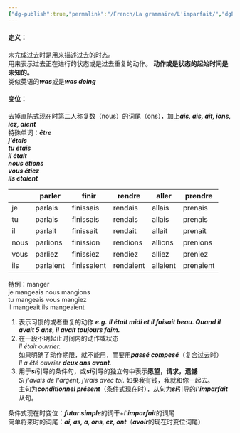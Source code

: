 ```yaml
---
{"dg-publish":true,"permalink":"/French/La grammaire/L'imparfait/","dgPassFrontmatter":true,"created":"2024-10-28T19:20:00.657+08:00","updated":"2024-11-10T13:53:33.000+08:00"}
---
```


#### 定义：
未完成过去时是用来描述过去的时态。  
用来表示过去正在进行的状态或是过去重复的动作。  **动作或是状态的起始时间是未知的。**  
类似英语的***was***或是***was doing***
#### 变位：
去掉直陈式现在时第二人称复数（nous）的词尾（ons），加上***ais, ais, ait, ions, iez, aient***  
特殊单词：***être***  
***j'étais  
tu étais  
il était  
nous étions  
vous étiez  
ils étaient***  

|      | parler    | finir       | rendre    | aller    | prendre   |
| ---- | --------- | ----------- | --------- | -------- | --------- |
| je   | parlais   | finissais   | rendais   | allais   | prenais   |
| tu   | parlais   | finissais   | rendais   | allais   | prenais   |
| il   | parlait   | finissait   | rendait   | allait   | prenait   |
| nous | parlions  | finission   | rendions  | allions  | prenions  |
| vous | parliez   | finissiez   | rendiez   | alliez   | preniez   |
| ils  | parlaient | finissaient | rendaient | allaient | prenaient |

特例：manger  
je mangeais         nous mangions  
tu mangeais        vous mangiez  
il mangeait          ils mangeaient  

1. 表示习惯的或者重复的动作
***e.g.*** ***Il était midi et il faisait beau.
	Quand il avait 5 ans, il avait toujours faim.***
2. 在一段不明起止时间内的动作或状态  
*Il était ouvrier.*  
如果明确了动作期限，就不能用，而要用***passé compesé***（复合过去时）  
*Il a été ouvrier **deux ans avant**.*  
3. 用于***si***引导的条件句，或***si***引导的独立句中表示**愿望，请求，遗憾**  
*Si j'avais de l'argent, j'irais avec toi.* 如果我有钱，我就和你一起去。  
主句为***conditionnel présent***（条件式现在时），从句为***si***引导的***l'imparfait***从句。  

条件式现在时变位：***futur simple***的词干+***l'imparfait***的词尾  
简单将来时的词尾：***ai, as, a, ons, ez, ont***（***avoir***的现在时变位词尾）  